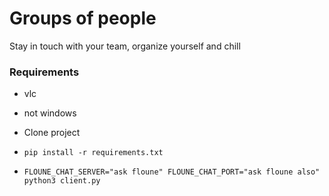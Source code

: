 # Groups of people

Stay in touch with your team, organize yourself and chill

### Requirements

- vlc
- not windows

- Clone project
- `pip install -r requirements.txt`
- `FLOUNE_CHAT_SERVER="ask floune" FLOUNE_CHAT_PORT="ask floune also" python3 client.py`
